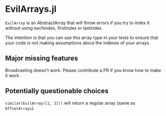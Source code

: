 # EvilArrays.jl

`EvilArray` is an AbstractArray that will throw errors if you try to index it without using eachindex, firstindex or lastindex.

The intention is that you can use this array type in your tests to ensure that your code is not making assumptions about the indexes of your arrays.

## Major missing features

Broadcasting doesn't work. Please contribute a PR if you know how to make it work.

## Potentially questionable choices

`similar(EvilArray([1, 2]))` will return a regular array (same as `OffsetArrays`).
